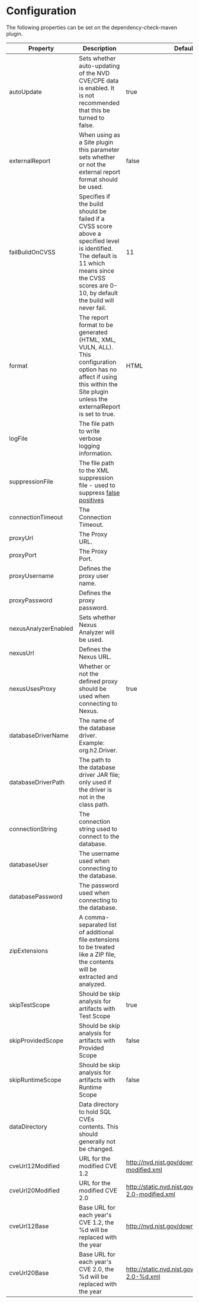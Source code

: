 Configuration
====================
The following properties can be set on the dependency-check-maven plugin.

Property             | Description                        | Default Value
---------------------|------------------------------------|------------------
autoUpdate           | Sets whether auto-updating of the NVD CVE/CPE data is enabled. It is not recommended that this be turned to false. | true
externalReport       | When using as a Site plugin this parameter sets whether or not the external report format should be used. | false
failBuildOnCVSS      | Specifies if the build should be failed if a CVSS score above a specified level is identified. The default is 11 which means since the CVSS scores are 0-10, by default the build will never fail.         | 11
format               | The report format to be generated (HTML, XML, VULN, ALL). This configuration option has no affect if using this within the Site plugin unless the externalReport is set to true. | HTML
logFile              | The file path to write verbose logging information. |
suppressionFile      | The file path to the XML suppression file \- used to suppress [false positives](../suppression.html) |
connectionTimeout    | The Connection Timeout.            |
proxyUrl             | The Proxy URL.                     |
proxyPort            | The Proxy Port.                    |
proxyUsername        | Defines the proxy user name.       |
proxyPassword        | Defines the proxy password.        |
nexusAnalyzerEnabled | Sets whether Nexus Analyzer will be used. |
nexusUrl             | Defines the Nexus URL. |
nexusUsesProxy       | Whether or not the defined proxy should be used when connecting to Nexus. | true
databaseDriverName   | The name of the database driver. Example: org.h2.Driver. |
databaseDriverPath   | The path to the database driver JAR file; only used if the driver is not in the class path. |
connectionString     | The connection string used to connect to the database. |
databaseUser         | The username used when connecting to the database. |
databasePassword     | The password used when connecting to the database. |
zipExtensions        | A comma-separated list of additional file extensions to be treated like a ZIP file, the contents will be extracted and analyzed. |
skipTestScope | Should be skip analysis for artifacts with Test Scope | true
skipProvidedScope | Should be skip analysis for artifacts with Provided Scope | false
skipRuntimeScope | Should be skip analysis for artifacts with Runtime Scope | false
dataDirectory | Data directory to hold SQL CVEs contents. This should generally not be changed. |
cveUrl12Modified | URL for the modified CVE 1.2 | http://nvd.nist.gov/download/nvdcve-modified.xml
cveUrl20Modified | URL for the modified CVE 2.0 | http://static.nvd.nist.gov/feeds/xml/cve/nvdcve-2.0-modified.xml
cveUrl12Base | Base URL for each year's CVE 1.2, the %d will be replaced with the year | http://nvd.nist.gov/download/nvdcve-%d.xml
cveUrl20Base | Base URL for each year's CVE 2.0, the %d will be replaced with the year | http://static.nvd.nist.gov/feeds/xml/cve/nvdcve-2.0-%d.xml
